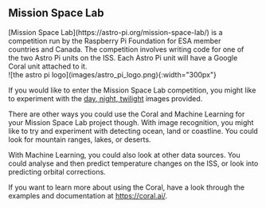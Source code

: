 ## Mission Space Lab

<div style="display: flex; flex-wrap: wrap">
<div style="flex-basis: 200px; flex-grow: 1; margin-right: 15px;">
[Mission Space Lab](https://astro-pi.org/mission-space-lab/) is a competition run by the Raspberry Pi Foundation for ESA member countries and Canada. The competition involves writing code for one of the two Astro Pi units on the ISS. Each Astro Pi unit will have a Google Coral unit attached to it.
</div>
<div>
![the astro pi logo](images/astro_pi_logo.png){:width="300px"}
</div>
</div>

If you would like to enter the Mission Space Lab competition, you might like to experiment with the [day, night, twilight](https://drive.google.com/drive/folders/1owb4zoZzSMld5qX0edCwZ1qZ6ypnJQ_5?usp=sharing) images provided.

There are other ways you could use the Coral and Machine Learning for your Mission Space Lab project though. With image recognition, you might like to try and experiment with detecting ocean, land or coastline. You could look for mountain ranges, lakes, or deserts.

With Machine Learning, you could also look at other data sources. You could analyse and then predict temperature changes on the ISS, or look into predicting orbital corrections.

If you want to learn more about using the Coral, have a look through the examples and documentation at https://coral.ai/.